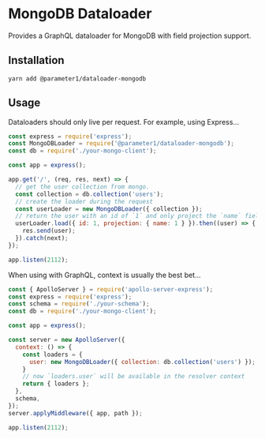 # MongoDB Dataloader
Provides a GraphQL dataloader for MongoDB with field projection support.

## Installation
```
yarn add @parameter1/dataloader-mongodb
```

## Usage
Dataloaders should only live per request. For example, using Express...

```js
const express = require('express');
const MongoDBLoader = require('@parameter1/dataloader-mongodb');
const db = require('./your-mongo-client');

const app = express();

app.get('/', (req, res, next) => {
  // get the user collection from mongo.
  const collection = db.collection('users');
  // create the loader during the request
  const userLoader = new MongoDBLoader({ collection });
  // return the user with an id of `1` and only project the `name` field.
  userLoader.load({ id: 1, projection: { name: 1 } }).then((user) => {
    res.send(user);
  }).catch(next);
});

app.listen(2112);
```

When using with GraphQL, context is usually the best bet...

```js
const { ApolloServer } = require('apollo-server-express');
const express = require('express');
const schema = require('./your-schema');
const db = require('./your-mongo-client');

const app = express();

const server = new ApolloServer({
  context: () => {
    const loaders = {
      user: new MongoDBLoader({ collection: db.collection('users') });
    }
    // now `loaders.user` will be available in the resolver context
    return { loaders };
  },
  schema,
});
server.applyMiddleware({ app, path });

app.listen(2112);
```
